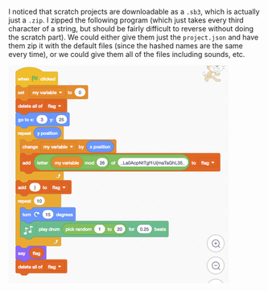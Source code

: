 I noticed that scratch projects are downloadable as a `.sb3`, which is actually just a `.zip`. I zipped the following program (which just takes every third character of a string, but should be fairly difficult to reverse without doing the scratch part). We could either give them just the `project.json` and have them zip it with the default files (since the hashed names are the same every time), or we could give them all of the files including sounds, etc.

![program](program.png)

